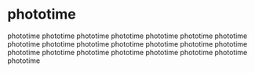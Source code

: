 # phototime
phototime phototime phototime phototime phototime phototime phototime phototime phototime phototime phototime phototime phototime phototime phototime phototime phototime phototime phototime phototime phototime phototime 
